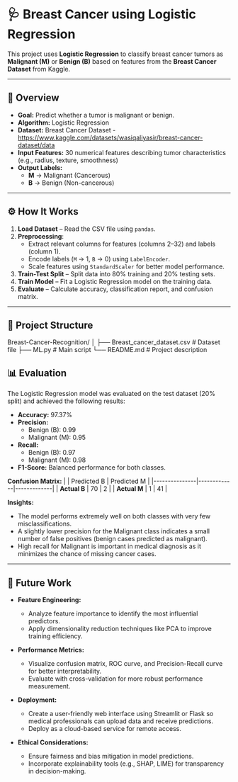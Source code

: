 # 🩺 Breast Cancer using Logistic Regression

This project uses **Logistic Regression** to classify breast cancer tumors as **Malignant (M)** or **Benign (B)** based on features from the **Breast Cancer Dataset** from Kaggle.

---

## 📌 Overview
- **Goal:** Predict whether a tumor is malignant or benign.
- **Algorithm:** Logistic Regression
- **Dataset:** Breast Cancer Dataset - https://www.kaggle.com/datasets/wasiqaliyasir/breast-cancer-dataset/data
- **Input Features:** 30 numerical features describing tumor characteristics (e.g., radius, texture, smoothness)
- **Output Labels:**  
  - **M** → Malignant (Cancerous)  
  - **B** → Benign (Non-cancerous)  

---

## ⚙️ How It Works
1. **Load Dataset** – Read the CSV file using `pandas`.
2. **Preprocessing**:
   - Extract relevant columns for features (columns 2–32) and labels (column 1).
   - Encode labels (`M` → 1, `B` → 0) using `LabelEncoder`.
   - Scale features using `StandardScaler` for better model performance.
3. **Train-Test Split** – Split data into 80% training and 20% testing sets.
4. **Train Model** – Fit a Logistic Regression model on the training data.
5. **Evaluate** – Calculate accuracy, classification report, and confusion matrix.

---

## 📂 Project Structure
Breast-Cancer-Recognition/
│
├── Breast_cancer_dataset.csv # Dataset file
├── ML.py # Main script
└── README.md # Project description

## 📊 Evaluation

The Logistic Regression model was evaluated on the test dataset (20% split) and achieved the following results:

- **Accuracy:** 97.37%
- **Precision:**  
  - Benign (B): 0.99  
  - Malignant (M): 0.95  
- **Recall:**  
  - Benign (B): 0.97  
  - Malignant (M): 0.98  
- **F1-Score:** Balanced performance for both classes.

**Confusion Matrix:**
|               | Predicted B | Predicted M |
|---------------|-------------|-------------|
| **Actual B**  | 70          | 2           |
| **Actual M**  | 1           | 41          |

**Insights:**
- The model performs extremely well on both classes with very few misclassifications.
- A slightly lower precision for the Malignant class indicates a small number of false positives (benign cases predicted as malignant).
- High recall for Malignant is important in medical diagnosis as it minimizes the chance of missing cancer cases.

---

## 🚀 Future Work

  
- **Feature Engineering:**
  - Analyze feature importance to identify the most influential predictors.
  - Apply dimensionality reduction techniques like PCA to improve training efficiency.

- **Performance Metrics:**
  - Visualize confusion matrix, ROC curve, and Precision-Recall curve for better interpretability.
  - Evaluate with cross-validation for more robust performance measurement.

- **Deployment:**
  - Create a user-friendly web interface using Streamlit or Flask so medical professionals can upload data and receive predictions.
  - Deploy as a cloud-based service for remote access.

- **Ethical Considerations:**
  - Ensure fairness and bias mitigation in model predictions.
  - Incorporate explainability tools (e.g., SHAP, LIME) for transparency in decision-making.
